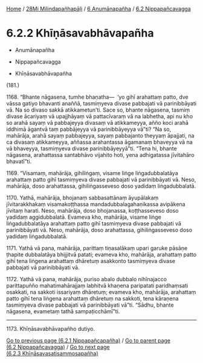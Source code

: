 
[Home](/) / [28Mi Milindapañhapāḷi](../../../28Mi.md) / [6 Anumānapañha](../../6.md) / [6.2 Nippapañcavagga](../6.2.md)

# 6.2.2 Khīṇāsavabhāvapañha

* Anumānapañha

* Nippapañcavagga

* Khīṇāsavabhāvapañha

(181.)

1168\. “Bhante nāgasena, tumhe bhaṇatha—  ‘yo gihī arahattaṃ patto, dve vāssa gatiyo bhavanti anaññā, tasmiṃyeva divase pabbajati vā parinibbāyati vā. Na so divaso sakkā atikkametun’ti. Sace so, bhante nāgasena, tasmiṃ divase ācariyaṃ vā upajjhāyaṃ vā pattacīvaraṃ vā na labhetha, api nu kho so arahā sayaṃ vā pabbajeyya divasaṃ vā atikkameyya, añño koci arahā iddhimā āgantvā taṃ pabbājeyya vā parinibbāyeyya vā”ti? “Na so, mahārāja, arahā sayaṃ pabbajeyya, sayaṃ pabbajanto theyyaṃ āpajjati, na ca divasaṃ atikkameyya, aññassa arahantassa āgamanaṃ bhaveyya vā na vā bhaveyya, tasmiṃyeva divase parinibbāyeyyā”ti. “Tena hi, bhante nāgasena, arahattassa santabhāvo vijahito hoti, yena adhigatassa jīvitahāro bhavatī”ti.

1169\. “Visamaṃ, mahārāja, gihiliṅgaṃ, visame liṅge liṅgadubbalatāya arahattaṃ patto gihī tasmiṃyeva divase pabbajati vā parinibbāyati vā. Neso, mahārāja, doso arahattassa, gihiliṅgasseveso doso yadidaṃ liṅgadubbalatā.

1170\. Yathā, mahārāja, bhojanaṃ sabbasattānaṃ āyupālakaṃ jīvitarakkhakaṃ visamakoṭṭhassa mandadubbalagahaṇikassa avipākena jīvitaṃ harati. Neso, mahārāja, doso bhojanassa, koṭṭhasseveso doso yadidaṃ aggidubbalatā. Evameva kho, mahārāja, visame liṅge liṅgadubbalatāya arahattaṃ patto gihī tasmiṃyeva divase pabbajati vā parinibbāyati vā. Neso, mahārāja, doso arahattassa, gihiliṅgasseveso doso yadidaṃ liṅgadubbalatā.

1171\. Yathā vā pana, mahārāja, parittaṃ tiṇasalākaṃ upari garuke pāsāṇe ṭhapite dubbalatāya bhijjitvā patati; evameva kho, mahārāja, arahattaṃ patto gihī tena liṅgena arahattaṃ dhāretuṃ asakkonto tasmiṃyeva divase pabbajati vā parinibbāyati vā.

1172\. Yathā vā pana, mahārāja, puriso abalo dubbalo nihīnajacco parittapuñño mahatimahārajjaṃ labhitvā khaṇena paripatati paridhaṃsati osakkati, na sakkoti issariyaṃ dhāretuṃ; evameva kho, mahārāja, arahattaṃ patto gihī tena liṅgena arahattaṃ dhāretuṃ na sakkoti, tena kāraṇena tasmiṃyeva divase pabbajati vā parinibbāyati vā”ti. “Sādhu, bhante nāgasena, evametaṃ tathā sampaṭicchāmī”ti.

---

1173\. Khīṇāsavabhāvapañho dutiyo.



[Go to previous page (6.2.1 Nippapañcapañha)](6.2.1.md) / [Go to parent page (6.2 Nippapañcavagga)](../6.2.md) / [Go to next page (6.2.3 Khīṇāsavasatisammosapañha)](6.2.3.md)


